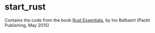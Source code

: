 start_rust
=========================

Contains the code from the book [Rust Essentials](https://www.packtpub.com/application-development/rust-essentials), by Ivo Balbaert (Packt Publishing, May 2015)
